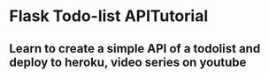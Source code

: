 # Flask Todo-list APITutorial

## Learn to create a simple API of a todolist and deploy to heroku, video series on youtube
